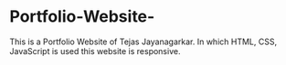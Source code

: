 # Portfolio-Website-
This is a Portfolio Website of Tejas Jayanagarkar. In which HTML, CSS, JavaScript is used this website is responsive.

